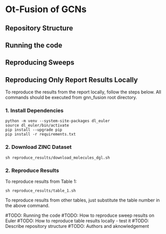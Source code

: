 # Ot-Fusion of GCNs

## Repository Structure

## Running the code

## Reproducing Sweeps

## Reproducing Only Report Results Locally

To reproduce the results from the report locally, follow the steps below. All commands should be executed from
gnn_fusion root directory.

### 1. Install Dependencies

```shell
python -m venv --system-site-packages dl_euler
source dl_euler/bin/activate
pip install --upgrade pip
pip install -r requirements.txt
```

### 2. Download ZINC Dataset

```shell
sh reproduce_results/download_molecules_dgl.sh
```

### 2. Reproduce Results

To reproduce results from Table 1:

```shell
sh reproduce_results/table_1.sh
```

To reproduce results from other tables, just substitute the table number in the above command.

#TODO: Running the code
#TODO: How to reproduce sweep results on Euler
#TODO: How to reproduce table results locally - test it
#TODO: Describe repository structure
#TODO: Authors and aknowledgement


